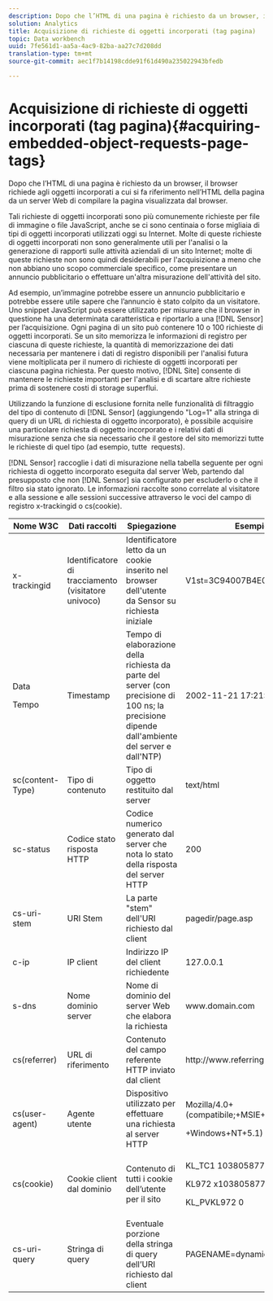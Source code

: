```yaml
---
description: Dopo che l’HTML di una pagina è richiesto da un browser, il browser richiede agli oggetti incorporati a cui si fa riferimento nell’HTML della pagina da un server Web di compilare la pagina visualizzata dal browser.
solution: Analytics
title: Acquisizione di richieste di oggetti incorporati (tag pagina)
topic: Data workbench
uuid: 7fe561d1-aa5a-4ac9-82ba-aa27c7d208dd
translation-type: tm+mt
source-git-commit: aec1f7b14198cdde91f61d490a235022943bfedb

---
```



# Acquisizione di richieste di oggetti incorporati (tag pagina){#acquiring-embedded-object-requests-page-tags}

Dopo che l’HTML di una pagina è richiesto da un browser, il browser richiede agli oggetti incorporati a cui si fa riferimento nell’HTML della pagina da un server Web di compilare la pagina visualizzata dal browser.

Tali richieste di oggetti incorporati sono più comunemente richieste per file di immagine o file JavaScript, anche se ci sono centinaia o forse migliaia di tipi di oggetti incorporati utilizzati oggi su Internet. Molte di queste richieste di oggetti incorporati non sono generalmente utili per l&#39;analisi o la generazione di rapporti sulle attività aziendali di un sito Internet; molte di queste richieste non sono quindi desiderabili per l&#39;acquisizione a meno che non abbiano uno scopo commerciale specifico, come presentare un annuncio pubblicitario o effettuare un&#39;altra misurazione dell&#39;attività del sito.

Ad esempio, un’immagine potrebbe essere un annuncio pubblicitario e potrebbe essere utile sapere che l’annuncio è stato colpito da un visitatore. Uno snippet JavaScript può essere utilizzato per misurare che il browser in questione ha una determinata caratteristica e riportarlo a una [!DNL Sensor] per l’acquisizione. Ogni pagina di un sito può contenere 10 o 100 richieste di oggetti incorporati. Se un sito memorizza le informazioni di registro per ciascuna di queste richieste, la quantità di memorizzazione dei dati necessaria per mantenere i dati di registro disponibili per l&#39;analisi futura viene moltiplicata per il numero di richieste di oggetti incorporati per ciascuna pagina richiesta. Per questo motivo, [!DNL Site] consente di mantenere le richieste importanti per l&#39;analisi e di scartare altre richieste prima di sostenere costi di storage superflui.

Utilizzando la funzione di esclusione fornita nelle funzionalità di filtraggio del tipo di contenuto di [!DNL Sensor] (aggiungendo &quot;Log=1&quot; alla stringa di query di un URL di richiesta di oggetto incorporato), è possibile acquisire una particolare richiesta di oggetto incorporato e i relativi dati di misurazione senza che sia necessario che il gestore del sito memorizzi tutte le richieste di quel tipo (ad esempio, tutte <image> requests).

[!DNL Sensor] raccoglie i dati di misurazione nella tabella seguente per ogni richiesta di oggetto incorporato eseguita dal server Web, partendo dal presupposto che non [!DNL Sensor] sia configurato per escluderlo o che il filtro sia stato ignorato. Le informazioni raccolte sono correlate al visitatore e alla sessione e alle sessioni successive attraverso le voci del campo di registro x-trackingid o cs(cookie).

<table id="table_11BE08A798E743EC8E76F738F0CE5884"> 
 <thead> 
  <tr> 
   <th colname="col1" class="entry"> Nome W3C </th> 
   <th colname="col2" class="entry"> Dati raccolti </th> 
   <th colname="col3" class="entry"> Spiegazione </th> 
   <th colname="col4" class="entry"> Esempio </th> 
  </tr> 
 </thead>
 <tbody> 
  <tr> 
   <td colname="col1"> x-trackingid </td> 
   <td colname="col2"> Identificatore di tracciamento (visitatore univoco) </td> 
   <td colname="col3"> Identificatore letto da un cookie inserito nel browser dell'utente da <span class="wintitle"> Sensor </span> su richiesta iniziale </td> 
   <td colname="col4"> V1st=3C94007B4E01F9C2 </td> 
  </tr> 
  <tr> 
   <td colname="col1"> <p>Data </p> <p>Tempo </p> </td> 
   <td colname="col2"> Timestamp </td> 
   <td colname="col3"> Tempo di elaborazione della richiesta da parte del server (con precisione di 100 ns; la precisione dipende dall'ambiente del server e dall'NTP) </td> 
   <td colname="col4"> 2002-11-21 17:21:45.123 </td> 
  </tr> 
  <tr> 
   <td colname="col1"> sc(content-Type) </td> 
   <td colname="col2"> Tipo di contenuto </td> 
   <td colname="col3"> Tipo di oggetto restituito dal server </td> 
   <td colname="col4"> text/html </td> 
  </tr> 
  <tr> 
   <td colname="col1"> sc-status </td> 
   <td colname="col2"> Codice stato risposta HTTP </td> 
   <td colname="col3"> Codice numerico generato dal server che nota lo stato della risposta del server HTTP </td> 
   <td colname="col4"> 200 </td> 
  </tr> 
  <tr> 
   <td colname="col1"> cs-uri-stem </td> 
   <td colname="col2"> URI Stem </td> 
   <td colname="col3"> La parte "stem" dell'URI richiesto dal client </td> 
   <td colname="col4"> pagedir/page.asp </td> 
  </tr> 
  <tr> 
   <td colname="col1"> c-ip </td> 
   <td colname="col2"> IP client </td> 
   <td colname="col3"> Indirizzo IP del client richiedente </td> 
   <td colname="col4"> 127.0.0.1 </td> 
  </tr> 
  <tr> 
   <td colname="col1"> s-dns </td> 
   <td colname="col2"> Nome dominio server </td> 
   <td colname="col3"> Nome di dominio del server Web che elabora la richiesta </td> 
   <td colname="col4"> <span class="filepath"> www.domain.com </span> </td> 
  </tr> 
  <tr> 
   <td colname="col1"> cs(referrer) </td> 
   <td colname="col2"> URL di riferimento </td> 
   <td colname="col3"> Contenuto del campo referente HTTP inviato dal client </td> 
   <td colname="col4"> <span class="filepath"> http://www.referringsite.com </span> </td> 
  </tr> 
  <tr> 
   <td colname="col1"> cs(user-agent) </td> 
   <td colname="col2"> Agente utente </td> 
   <td colname="col3"> Dispositivo utilizzato per effettuare una richiesta al server HTTP </td> 
   <td colname="col4"> <p>Mozilla/4.0+(compatibile;+MSIE+6.0; </p> <p>+Windows+NT+5.1) </p> </td> 
  </tr> 
  <tr> 
   <td colname="col1"> cs(cookie) </td> 
   <td colname="col2"> Cookie client dal dominio </td> 
   <td colname="col3"> Contenuto di tutti i cookie dell’utente per il sito </td> 
   <td colname="col4"> <p>KL_TC1 1038058778312 </p> <p>KL972 x1038058778312282052 </p> <p>KL_PVKL972 0 </p> </td> 
  </tr> 
  <tr> 
   <td colname="col1"> cs-uri-query </td> 
   <td colname="col2"> Stringa di query </td> 
   <td colname="col3"> Eventuale porzione della stringa di query dell’URI richiesto dal client </td> 
   <td colname="col4"> PAGENAME=dynamic1&amp;link=3001 </td> 
  </tr> 
 </tbody> 
</table>

